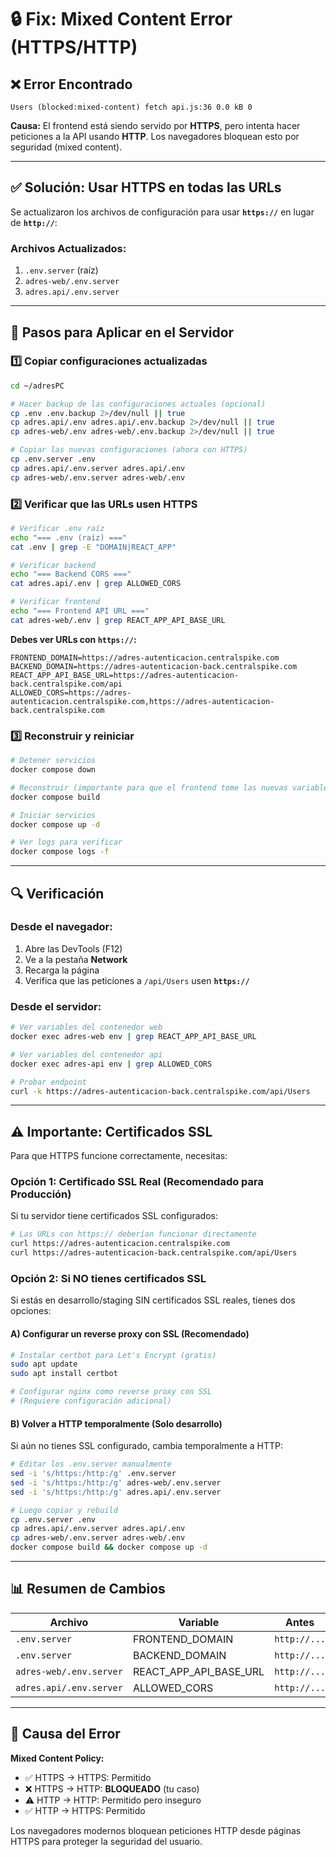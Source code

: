 # 🔒 Fix: Mixed Content Error (HTTPS/HTTP)

## ❌ Error Encontrado

```
Users (blocked:mixed-content) fetch api.js:36 0.0 kB 0
```

**Causa:** El frontend está siendo servido por **HTTPS**, pero intenta hacer peticiones a la API usando **HTTP**. Los navegadores bloquean esto por seguridad (mixed content).

---

## ✅ Solución: Usar HTTPS en todas las URLs

Se actualizaron los archivos de configuración para usar **`https://`** en lugar de **`http://`**:

### Archivos Actualizados:

1. `.env.server` (raíz)
2. `adres-web/.env.server`
3. `adres.api/.env.server`

---

## 🚀 Pasos para Aplicar en el Servidor

### 1️⃣ Copiar configuraciones actualizadas

```bash
cd ~/adresPC

# Hacer backup de las configuraciones actuales (opcional)
cp .env .env.backup 2>/dev/null || true
cp adres.api/.env adres.api/.env.backup 2>/dev/null || true
cp adres-web/.env adres-web/.env.backup 2>/dev/null || true

# Copiar las nuevas configuraciones (ahora con HTTPS)
cp .env.server .env
cp adres.api/.env.server adres.api/.env
cp adres-web/.env.server adres-web/.env
```

### 2️⃣ Verificar que las URLs usen HTTPS

```bash
# Verificar .env raíz
echo "=== .env (raíz) ==="
cat .env | grep -E "DOMAIN|REACT_APP"

# Verificar backend
echo "=== Backend CORS ==="
cat adres.api/.env | grep ALLOWED_CORS

# Verificar frontend
echo "=== Frontend API URL ==="
cat adres-web/.env | grep REACT_APP_API_BASE_URL
```

**Debes ver URLs con `https://`:**
```
FRONTEND_DOMAIN=https://adres-autenticacion.centralspike.com
BACKEND_DOMAIN=https://adres-autenticacion-back.centralspike.com
REACT_APP_API_BASE_URL=https://adres-autenticacion-back.centralspike.com/api
ALLOWED_CORS=https://adres-autenticacion.centralspike.com,https://adres-autenticacion-back.centralspike.com
```

### 3️⃣ Reconstruir y reiniciar

```bash
# Detener servicios
docker compose down

# Reconstruir (importante para que el frontend tome las nuevas variables)
docker compose build

# Iniciar servicios
docker compose up -d

# Ver logs para verificar
docker compose logs -f
```

---

## 🔍 Verificación

### Desde el navegador:
1. Abre las DevTools (F12)
2. Ve a la pestaña **Network**
3. Recarga la página
4. Verifica que las peticiones a `/api/Users` usen **`https://`**

### Desde el servidor:
```bash
# Ver variables del contenedor web
docker exec adres-web env | grep REACT_APP_API_BASE_URL

# Ver variables del contenedor api
docker exec adres-api env | grep ALLOWED_CORS

# Probar endpoint
curl -k https://adres-autenticacion-back.centralspike.com/api/Users
```

---

## ⚠️ Importante: Certificados SSL

Para que HTTPS funcione correctamente, necesitas:

### Opción 1: Certificado SSL Real (Recomendado para Producción)

Si tu servidor tiene certificados SSL configurados:
```bash
# Las URLs con https:// deberían funcionar directamente
curl https://adres-autenticacion.centralspike.com
curl https://adres-autenticacion-back.centralspike.com/api/Users
```

### Opción 2: Si NO tienes certificados SSL

Si estás en desarrollo/staging SIN certificados SSL reales, tienes dos opciones:

#### A) Configurar un reverse proxy con SSL (Recomendado)
```bash
# Instalar certbot para Let's Encrypt (gratis)
sudo apt update
sudo apt install certbot

# Configurar nginx como reverse proxy con SSL
# (Requiere configuración adicional)
```

#### B) Volver a HTTP temporalmente (Solo desarrollo)
Si aún no tienes SSL configurado, cambia temporalmente a HTTP:
```bash
# Editar los .env.server manualmente
sed -i 's/https:/http:/g' .env.server
sed -i 's/https:/http:/g' adres-web/.env.server
sed -i 's/https:/http:/g' adres.api/.env.server

# Luego copiar y rebuild
cp .env.server .env
cp adres.api/.env.server adres.api/.env
cp adres-web/.env.server adres-web/.env
docker compose build && docker compose up -d
```

---

## 📊 Resumen de Cambios

| Archivo | Variable | Antes | Ahora |
|---------|----------|-------|-------|
| `.env.server` | FRONTEND_DOMAIN | `http://...` | `https://...` |
| `.env.server` | BACKEND_DOMAIN | `http://...` | `https://...` |
| `adres-web/.env.server` | REACT_APP_API_BASE_URL | `http://...` | `https://...` |
| `adres.api/.env.server` | ALLOWED_CORS | `http://...` | `https://...` |

---

## 🎯 Causa del Error

**Mixed Content Policy:**
- ✅ HTTPS → HTTPS: Permitido
- ❌ HTTPS → HTTP: **BLOQUEADO** (tu caso)
- ⚠️  HTTP → HTTP: Permitido pero inseguro
- ✅ HTTP → HTTPS: Permitido

Los navegadores modernos bloquean peticiones HTTP desde páginas HTTPS para proteger la seguridad del usuario.
